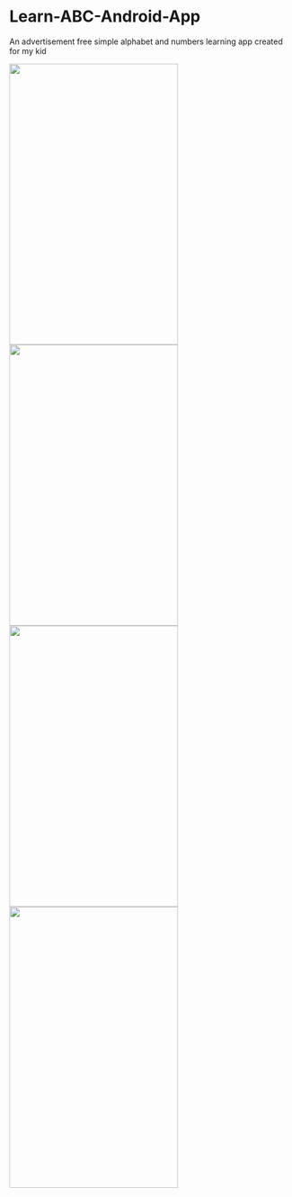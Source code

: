 # Learn-ABC-Android-App
An advertisement free simple alphabet and numbers learning app created for my kid


<img src="https://github.com/krish0803/Learn-ABC-Android-App/blob/master/Screenshots/Screenshot_2019-01-11-20-19-09.png" width="300" height="500">

<img src="https://github.com/krish0803/Learn-ABC-Android-App/blob/master/Screenshots/Screenshot_2019-01-11-20-19-15.png" width="300" height="500">

<img src="https://github.com/krish0803/Learn-ABC-Android-App/blob/master/Screenshots/Screenshot_2019-01-11-20-19-19.png" width="300" height="500">

<img src="https://github.com/krish0803/Learn-ABC-Android-App/blob/master/Screenshots/Screenshot_2019-01-11-20-19-27.png" width="300" height="500">


